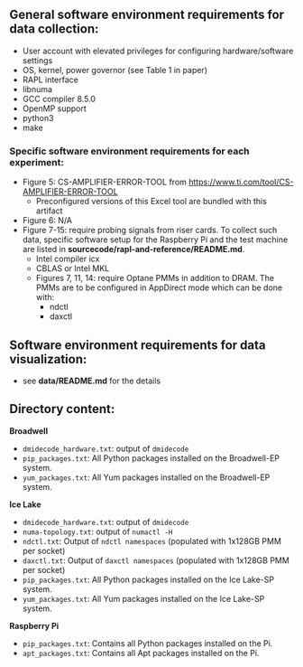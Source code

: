 ## General software environment requirements for data collection:
- User account with elevated privileges for configuring hardware/software settings
- OS, kernel, power governor (see Table 1 in paper)
- RAPL interface
- libnuma
- GCC compiler 8.5.0
- OpenMP support
- python3
- make

### Specific software environment requirements for each experiment:
- Figure 5: CS-AMPLIFIER-ERROR-TOOL from https://www.ti.com/tool/CS-AMPLIFIER-ERROR-TOOL
  - Preconfigured versions of this Excel tool are bundled with this artifact
- Figure 6: N/A
- Figure 7-15: require probing signals from riser cards. To collect such data, specific software setup for the Raspberry Pi and the test machine are listed in **sourcecode/rapl-and-reference/README.md**.
    - Intel compiler icx
    - CBLAS or Intel MKL
    - Figures 7, 11, 14: require Optane PMMs in addition to DRAM. The PMMs are to be configured in AppDirect mode which can be done with:
        - ndctl
        - daxctl

## Software environment requirements for data visualization:
- see **data/README.md** for the details


## Directory content:

**Broadwell**
- `dmidecode_hardware.txt`: output of `dmidecode`
- `pip_packages.txt`:  All Python packages installed on the Broadwell-EP system.
- `yum_packages.txt`: All Yum packages installed on the Broadwell-EP system.

**Ice Lake**
- `dmidecode_hardware.txt`: output of `dmidecode`
- `numa-topology.txt`: output of `numactl -H`
- `ndctl.txt`: Output of `ndctl namespaces` (populated with 1x128GB PMM per socket)
- `daxctl.txt`: Output of `daxctl namespaces` (populated with 1x128GB PMM per socket)
- `pip_packages.txt`:  All Python packages installed on the Ice Lake-SP system.
- `yum_packages.txt`: All Yum packages installed on the Ice Lake-SP system.

**Raspberry Pi**
- `pip_packages.txt`: Contains all Python packages installed on the Pi.
- `apt_packages.txt`: Contains all Apt packages installed on the Pi.
